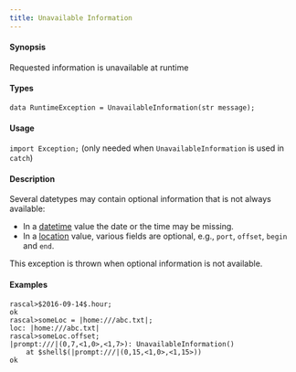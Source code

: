 ```yaml
---
title: Unavailable Information
---
```


#### Synopsis

Requested information is unavailable at runtime


#### Types

`data RuntimeException = UnavailableInformation(str message);`
       
#### Usage

`import Exception;` (only needed when `UnavailableInformation` is used in `catch`)

#### Description

Several datetypes may contain optional information that is not always available:

* In a [datetime](/Rascal/Expressions/Values/DateTime) value the date or the time may be missing.
* In a [location](/Rascal/Expressions/Values/Location) value, various fields are optional, 
  e.g., `port`, `offset`, `begin` and `end`.
  
This exception is thrown when optional information is not available.

#### Examples


```rascal-shell
rascal>$2016-09-14$.hour;
ok
rascal>someLoc = |home:///abc.txt|;
loc: |home:///abc.txt|
rascal>someLoc.offset;
|prompt:///|(0,7,<1,0>,<1,7>): UnavailableInformation()
	at $shell$(|prompt:///|(0,15,<1,0>,<1,15>))
ok
```

